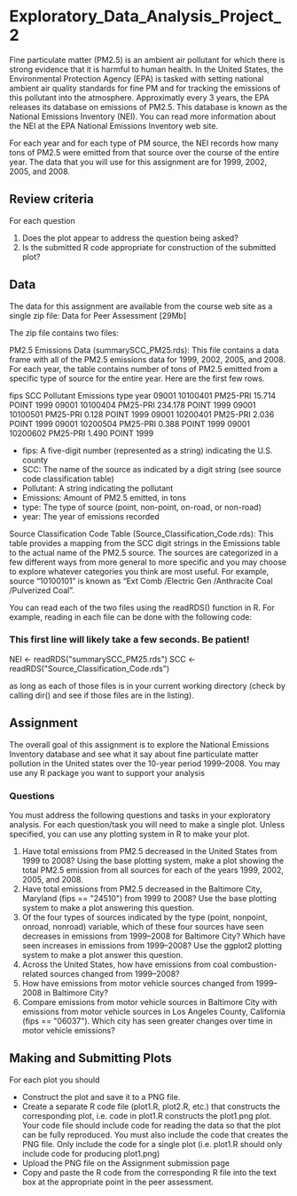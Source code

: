 # Exploratory_Data_Analysis_Project_2
Fine particulate matter (PM2.5) is an ambient air pollutant for which there is strong evidence that it is harmful to human health. In the United States, the Environmental Protection Agency (EPA) is tasked with setting national ambient air quality standards for fine PM and for tracking the emissions of this pollutant into the atmosphere. Approximatly every 3 years, the EPA releases its database on emissions of PM2.5. This database is known as the National Emissions Inventory (NEI). You can read more information about the NEI at the EPA National Emissions Inventory web site.

For each year and for each type of PM source, the NEI records how many tons of PM2.5 were emitted from that source over the course of the entire year. The data that you will use for this assignment are for 1999, 2002, 2005, and 2008.

## Review criteria
For each question
1.  Does the plot appear to address the question being asked?
2.  Is the submitted R code appropriate for construction of the submitted plot?

##  Data
The data for this assignment are available from the course web site as a single zip file:
Data for Peer Assessment [29Mb]

The zip file contains two files:

PM2.5 Emissions Data (summarySCC_PM25.rds): This file contains a data frame with all of the PM2.5 emissions data for 1999, 2002, 2005, and 2008. 
For each year, the table contains number of tons of PM2.5 emitted from a specific type of source for the entire year. Here are the first few rows.

fips    SCC    Pollutant  Emissions  type  year
09001 10100401  PM25-PRI    15.714  POINT  1999
09001 10100404  PM25-PRI   234.178  POINT  1999
09001 10100501  PM25-PRI     0.128  POINT  1999
09001 10200401  PM25-PRI     2.036  POINT  1999
09001 10200504  PM25-PRI     0.388  POINT  1999
09001 10200602  PM25-PRI     1.490  POINT  1999

- fips: A five-digit number (represented as a string) indicating the U.S. county
- SCC: The name of the source as indicated by a digit string (see source code classification table)
- Pollutant: A string indicating the pollutant
- Emissions: Amount of PM2.5 emitted, in tons
- type: The type of source (point, non-point, on-road, or non-road)
- year: The year of emissions recorded

Source Classification Code Table (Source_Classification_Code.rds): This table provides a mapping from the SCC digit strings in the Emissions table to the actual name of the PM2.5 source. The sources are categorized in a few different ways from more general to more specific and you may choose to explore whatever categories you think are most useful. For example, source “10100101” is known as “Ext Comb /Electric Gen /Anthracite Coal /Pulverized Coal”.

You can read each of the two files using the readRDS() function in R. For example, reading in each file can be done with the following code:

### This first line will likely take a few seconds. Be patient!
NEI <- readRDS("summarySCC_PM25.rds")
SCC <- readRDS("Source_Classification_Code.rds")

as long as each of those files is in your current working directory (check by calling dir() and see if those files are in the listing).

## Assignment
The overall goal of this assignment is to explore the National Emissions Inventory database and see what it say about fine particulate matter pollution in the United states over the 10-year period 1999–2008. You may use any R package you want to support your analysis

### Questions
You must address the following questions and tasks in your exploratory analysis. For each question/task you will need to make a single plot. Unless specified, you can use any plotting system in R to make your plot.

1. Have total emissions from PM2.5 decreased in the United States from 1999 to 2008? Using the base plotting system, make a plot showing the total PM2.5 emission from all sources for each of the years 1999, 2002, 2005, and 2008.
2. Have total emissions from PM2.5 decreased in the Baltimore City, Maryland (fips == "24510") from 1999 to 2008? Use the base plotting system to make a plot answering this question.
3. Of the four types of sources indicated by the type (point, nonpoint, onroad, nonroad) variable, which of these four sources have seen decreases in emissions from 1999–2008 for Baltimore City? Which have seen increases in emissions from 1999–2008? Use the ggplot2 plotting system to make a plot answer this question.
4. Across the United States, how have emissions from coal combustion-related sources changed from 1999–2008?
5. How have emissions from motor vehicle sources changed from 1999–2008 in Baltimore City?
6. Compare emissions from motor vehicle sources in Baltimore City with emissions from motor vehicle sources in Los Angeles County, California (fips == "06037"). Which city has seen greater changes over time in motor vehicle emissions?

## Making and Submitting Plots
For each plot you should

- Construct the plot and save it to a PNG file.
- Create a separate R code file (plot1.R, plot2.R, etc.) that constructs the corresponding plot, i.e. code in plot1.R constructs the plot1.png plot. Your code file should include code for reading the data so that the plot can be fully reproduced. You must also include the code that creates the PNG file. Only include the code for a single plot (i.e. plot1.R should only include code for producing plot1.png)
- Upload the PNG file on the Assignment submission page
- Copy and paste the R code from the corresponding R file into the text box at the appropriate point in the peer assessment.
